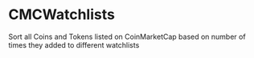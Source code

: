 # CMCWatchlists
Sort all Coins and Tokens listed on CoinMarketCap based on number of times they added to different watchlists
